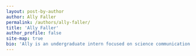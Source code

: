```yaml
---
layout: post-by-author
author: Ally Faller
permalink: /authors/ally-faller/
title: 'Ally Faller'
author_profile: false
site-map: true
bio: 'Ally is an undergraduate intern focused on science communication with the Earth Analytics Education Initiative.'
---
```

